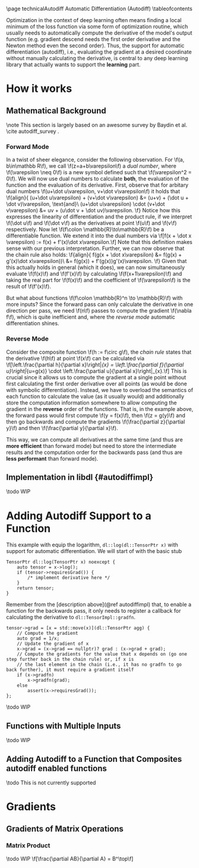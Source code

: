\page technicalAutodiff Automatic Differentiation (Autodiff)
\tableofcontents

Optimization in the context of deep learning often means finding a local minimum of the loss function via some form of
optimization routine, which usually needs to automatically compute the derivative of the model's output function (e.g.
gradient descend needs the first order derivative and the Newton method even the second order). Thus, the support for
automatic differentiation (autodiff), i.e., evaluating the gradient at a desired coordinate without manually calculating
the derivative, is central to any deep learning library that actually wants to support the **learning** part.


# How it works
## Mathematical Background
\note This section is largely based on an awesome survey by Baydin et al. \cite autodiff_survey .
### Forward Mode
In a twist of sheer elegance, consider the following observation. For \f(a, b\in\mathbb R\f), we call
\f(z=a+b\varepsilon\f) a *dual number*, where \f(\varepsilon \neq 0\f) is a new symbol defined such that
\f(\varepsilon^2 = 0\f). We will now use dual numbers to calculate **both**, the evaluation of the function and the
evaluation of its derivative. First, observe that for arbitary dual numbers
\f(u+\dot u\varepsilon, v+\dot v\varepsilon\f) it holds that
\f{align}{
    (u+\dot u\varepsilon) + (v+\dot v\varepsilon) &= (u+v) + (\dot u + \dot v)\varepsilon, \text{and}\\
    (u+\dot u\varepsilon) \cdot (v+\dot v\varepsilon) &= uv + (u\dot v + \dot uv)\varepsilon.
\f}
Notice how this expresses the linearity of differentiation and the product rule, if we interpret \f(\dot u\f) and
\f(\dot v\f) as the derivatives at point \f(u\f) and \f(v\f) respectively. Now let \f(f\colon \mathbb{R}\to\mathbb{R}\f)
be a differentiable function. We extend it into the dual numbers via
\f[f(x + \dot x \varepsilon) := f(x) + f'(x)\dot x\varepsilon.\f]
Note that this definition makes sense with our previous interpretation. Further, we can now observe that the chain rule
also holds:
\f{align}{
    f(g(x + \dot x\varepsilon) &= f(g(x) + g'(x)\dot x\varepsilon))\\
        &= f(g(x)) + f'(g(x))g'(x)\varepsilon.
\f}
Given that this actually holds in general (which it does), we can now simultaneously evaluate \f(f(x)\f) and \f(f'(x)\f)
by calculating \f(f(x+1\varepsilon)\f) and taking the real part for \f(f(x)\f) and the coefficient of \f(\varepsilon\f)
is the result of \f(f'(x)\f).

But what about functions \f(f\colon \mathbb{R}^n \to \mathbb{R}\f) with more inputs? Since the forward pass can only
calculate the derivative in one direction per pass, we need \f(n\f) passes to compute the gradient \f(\nabla f\f), which
is quite inefficient and, where the *reverse mode* automatic differentiation shines.

### Reverse Mode
Consider the composite function \f(h := f\circ g\f), the *chain rule* states that the derivative \f(h\f) at point
\f(x\f) can be calculated via
\f[\left.\frac{\partial h}{\partial x}\right|_{x} = \left.\frac{\partial f}{\partial u}\right|_{u=g(x)} \cdot \left.\frac{\partial u}{\partial x}\right|_{x}.\f]
This is crucial since it allows us to compute the gradient at a single point without first calculating the first order
derivative over all points (as would be done with symbolic differentiation). Instead, we have to overload the semantics
of each function to calculate the value (as it usually would) and additionally store the computation information
somewhere to allow computing the gradient in the **reverse** order of the functions. That is, in the example above, the
forward pass would first compute \f(y = f(x)\f), then \f(z = g(y)\f) and then go backwards and compute the gradients
\f(\frac{\partial z}{\partial y}\f) and then \f(\frac{\partial y}{\partial x}\f).

This way, we can compute all derivatives at the same time (and thus are **more efficient** than forward mode) but need to
store the intermediate results and the computation order for the backwards pass (and thus are **less performant** than
forward mode).

## Implementation in libdl      {#autodiffimpl}
\todo WIP


# Adding Autodiff Support to a Function
This example with equip the logarithm, `dl::log(dl::TensorPtr x)` with support for automatic differentiation. We will
start of with the basic stub
```{cpp}
TensorPtr dl::log(TensorPtr x) noexcept {
    auto tensor = x->log();
    if (tensor->requiresGrad()) {
	    /* implement derivative here */
    }
	return tensor;
}
```
Remember from the [description above](@ref autodiffimpl) that, to enable a function for the backwards pass, it only
needs to register a callback for calculating the derivative to `dl::TensorImpl::gradfn`.
```{cpp}
tensor->grad = [x = std::move(x)](dl::TensorPtr agg) {
    // Compute the gradient
    auto grad = 1/x;
    // Update the gradient of x
    x->grad = (x->grad == nullptr)? grad : (x->grad + grad);
    // Compute the gradients for the value that x depends on (go one step further back in the chain rule) or, if x is
    // the last element in the chain (i.e., it has no gradfn to go back further), it must require a gradient itself
    if (x->gradfn)
        x->gradfn(grad);
    else
        assert(x->requiresGrad());
};
```
\todo WIP

## Functions with Multiple Inputs
\todo WIP

## Adding Autodiff to a Function that Composites autodiff enabled functions
\todo This is not currently supported


# Gradients
## Gradients of Matrix Operations
### Matrix Product
\todo WIP
\f[\frac{\partial AB}{\partial A} = B^\top\f]